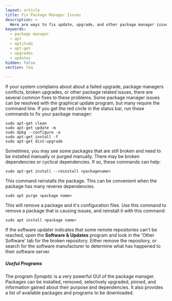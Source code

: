 ```yaml
---
layout: article
title: Fix Package Manager Issues
description: >
  Here are ways to fix update, upgrade, and other package manager issues.
keywords:
  - package manager
  - apt
  - aptitude
  - apt-get
  - upgrades
  - updates
hidden: false
section: faq

---
```


If your system complains about about a failed upgrade, package managers conflicts, broken upgrades, or other package related issues, there are several common fixes to these problems.  Some package manager issues can be resolved with the graphical update program, but many require the command line.  If you get the red circle in the status bar, run these commands to fix your package manager:

```
sudo apt-get clean
sudo apt-get update -m
sudo dpkg --configure -a
sudo apt-get install -f
sudo apt-get dist-upgrade
```

Sometimes, you may see some packages that are still broken and need to be installed manually or purged manually.  There may be broken dependencies or cyclical dependencies.  If so, these commands can help:

`sudo apt-get install --reinstall <packagename>`

This command reinstalls the package.  This can be convenient when the package has many reverse dependencies.

`sudo apt purge <package name>`  

This will remove a package and it's configuration files.  Use this command to remove a package that is causing issues, and reinstall it with this command:

`sudo apt install <package name>`  

If the software updater indicates that some remote repositories can't be reached, open the **Software & Updates** program and look in the 'Other Software' tab for the broken repository.  Either remove the repository, or search for the software manufacturer to determine what has happened to their software server.

##### Useful Programs

The program _Synaptic_ is a very powerful GUI of the package manager.  Packages can be installed, removed, selectively upgraded, pinned, and information gained about their purpose and dependencies.  It also provides a list of available packages and programs to be downloaded.
